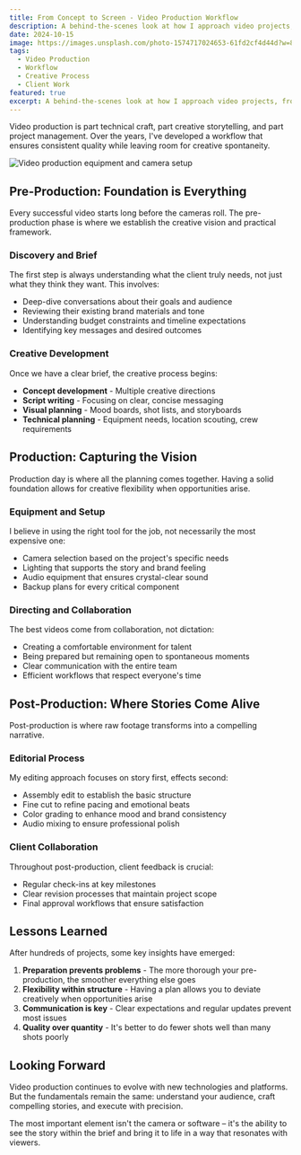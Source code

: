 ```yaml
---
title: From Concept to Screen - Video Production Workflow
description: A behind-the-scenes look at how I approach video projects, from initial client brief to final delivery and creative decisions.
date: 2024-10-15
image: https://images.unsplash.com/photo-1574717024653-61fd2cf4d44d?w=800&h=600&fit=crop&crop=center
tags:
  - Video Production
  - Workflow
  - Creative Process
  - Client Work
featured: true
excerpt: A behind-the-scenes look at how I approach video projects, from initial client brief to final delivery and creative decisions.
---
```


Video production is part technical craft, part creative storytelling, and part project management. Over the years, I've developed a workflow that ensures consistent quality while leaving room for creative spontaneity.

![Video production equipment and camera setup](https://images.unsplash.com/photo-1492691527719-9d1e07e534b4?w=800&h=400&fit=crop&crop=center)

## Pre-Production: Foundation is Everything

Every successful video starts long before the cameras roll. The pre-production phase is where we establish the creative vision and practical framework.

### Discovery and Brief

The first step is always understanding what the client truly needs, not just what they think they want. This involves:

- Deep-dive conversations about their goals and audience
- Reviewing their existing brand materials and tone
- Understanding budget constraints and timeline expectations
- Identifying key messages and desired outcomes

### Creative Development

Once we have a clear brief, the creative process begins:

- **Concept development** - Multiple creative directions
- **Script writing** - Focusing on clear, concise messaging
- **Visual planning** - Mood boards, shot lists, and storyboards
- **Technical planning** - Equipment needs, location scouting, crew requirements

## Production: Capturing the Vision

Production day is where all the planning comes together. Having a solid foundation allows for creative flexibility when opportunities arise.

### Equipment and Setup

I believe in using the right tool for the job, not necessarily the most expensive one:

- Camera selection based on the project's specific needs
- Lighting that supports the story and brand feeling
- Audio equipment that ensures crystal-clear sound
- Backup plans for every critical component

### Directing and Collaboration

The best videos come from collaboration, not dictation:

- Creating a comfortable environment for talent
- Being prepared but remaining open to spontaneous moments
- Clear communication with the entire team
- Efficient workflows that respect everyone's time

## Post-Production: Where Stories Come Alive

Post-production is where raw footage transforms into a compelling narrative.

### Editorial Process

My editing approach focuses on story first, effects second:

- Assembly edit to establish the basic structure
- Fine cut to refine pacing and emotional beats
- Color grading to enhance mood and brand consistency
- Audio mixing to ensure professional polish

### Client Collaboration

Throughout post-production, client feedback is crucial:

- Regular check-ins at key milestones
- Clear revision processes that maintain project scope
- Final approval workflows that ensure satisfaction

## Lessons Learned

After hundreds of projects, some key insights have emerged:

1. **Preparation prevents problems** - The more thorough your pre-production, the smoother everything else goes
2. **Flexibility within structure** - Having a plan allows you to deviate creatively when opportunities arise
3. **Communication is key** - Clear expectations and regular updates prevent most issues
4. **Quality over quantity** - It's better to do fewer shots well than many shots poorly

## Looking Forward

Video production continues to evolve with new technologies and platforms. But the fundamentals remain the same: understand your audience, craft compelling stories, and execute with precision.

The most important element isn't the camera or software – it's the ability to see the story within the brief and bring it to life in a way that resonates with viewers.
